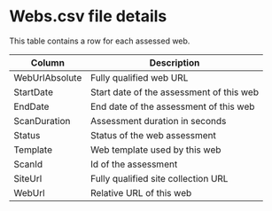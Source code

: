 # Webs.csv file details

This table contains a row for each assessed web.

Column | Description
-------|------------
WebUrlAbsolute | Fully qualified web URL
StartDate | Start date of the assessment of this web
EndDate | End date of the assessment of this web
ScanDuration | Assessment duration in seconds
Status | Status of the web assessment
Template | Web template used by this web
ScanId | Id of the assessment
SiteUrl | Fully qualified site collection URL
WebUrl | Relative URL of this web
